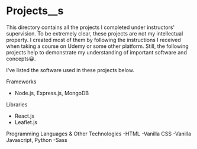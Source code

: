 # Projects__s
This directory contains all the projects I completed under instructors' supervision. 
To be extremely clear, these projects are not my intellectual property. I created most of them by following the instructions I received when taking a course on Udemy or some other platform. 
Still, the following projects help to demonstrate my understanding of important software and concepts😀.


I've listed the software used in these projects below.

Frameworks
- Node.js, Express.js, MongoDB

Libraries 
- React.js
- Leaflet.js

Programming Languages & Other Technologies
-HTML
-Vanilla CSS
-Vanilla Javascript, Python
-Sass
